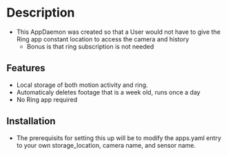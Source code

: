 # Description
- This AppDaemon was created so that a User would not have to give the Ring app constant location to access the camera and history
  - Bonus is that ring subscription is not needed

 ## Features 
 - Local storage of both motion activity and ring.
 - Automaticaly deletes footage that is a week old, runs once a day
 - No Ring app required

## Installation
- The prerequisits for setting this up will be to modify the apps.yaml entry to your own storage_location, camera name, and sensor name.
